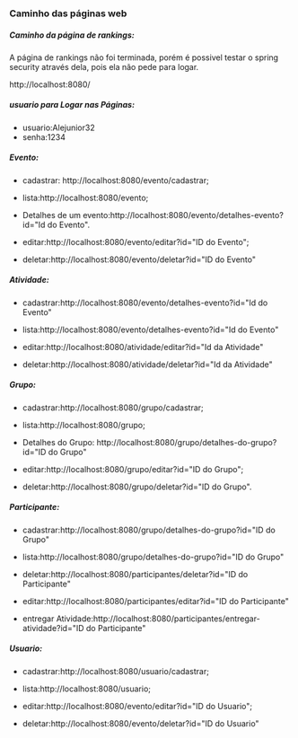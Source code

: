 ### Caminho das páginas web 

##### Caminho da página de rankings:

 A página de rankings não foi terminada, porém é possivel testar o spring security através dela, pois ela não pede para logar.

 http://localhost:8080/

##### usuario para Logar nas Páginas:

 - usuario:Alejunior32
 - senha:1234

##### Evento:

 - cadastrar: http://localhost:8080/evento/cadastrar;

 - lista:http://localhost:8080/evento;

 - Detalhes de um evento:http://localhost:8080/evento/detalhes-evento?id="Id do Evento".

 - editar:http://localhost:8080/evento/editar?id="ID do Evento";

 - deletar:http://localhost:8080/evento/deletar?id="ID do Evento"

##### Atividade:

 - cadastrar:http://localhost:8080/evento/detalhes-evento?id="Id do Evento"

 - lista:http://localhost:8080/evento/detalhes-evento?id="Id do Evento"

 - editar:http://localhost:8080/atividade/editar?id="Id da Atividade"

 - deletar:http://localhost:8080/atividade/deletar?id="Id da Atividade"

##### Grupo:

 - cadastrar:http://localhost:8080/grupo/cadastrar;
 
 - lista:http://localhost:8080/grupo;

 - Detalhes do Grupo: http://localhost:8080/grupo/detalhes-do-grupo?id="ID do Grupo" 

 - editar:http://localhost:8080/grupo/editar?id="ID do Grupo";

 - deletar:http://localhost:8080/grupo/deletar?id="ID do Grupo".

##### Participante:

 - cadastrar:http://localhost:8080/grupo/detalhes-do-grupo?id="ID do Grupo" 

 - lista:http://localhost:8080/grupo/detalhes-do-grupo?id="ID do Grupo" 

 - deletar:http://localhost:8080/participantes/deletar?id="ID do Participante"

 - editar:http://localhost:8080/participantes/editar?id="ID do Participante"

 - entregar Atividade:http://localhost:8080/participantes/entregar-atividade?id="ID do Participante"

##### Usuario:

 - cadastrar:http://localhost:8080/usuario/cadastrar;

 - lista:http://localhost:8080/usuario;

 - editar:http://localhost:8080/evento/editar?id="ID do Usuario";
 
 - deletar:http://localhost:8080/evento/deletar?id="ID do Usuario"
